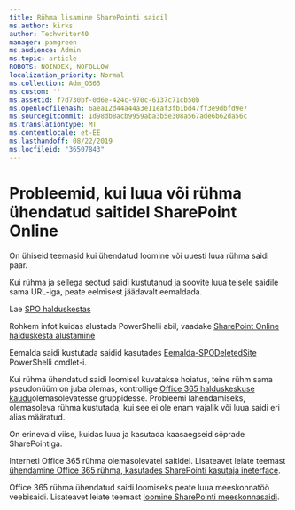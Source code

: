 ```yaml
---
title: Rühma lisamine SharePointi saidil
ms.author: kirks
author: Techwriter40
manager: pamgreen
ms.audience: Admin
ms.topic: article
ROBOTS: NOINDEX, NOFOLLOW
localization_priority: Normal
ms.collection: Adm_O365
ms.custom: ''
ms.assetid: f7d730bf-0d6e-424c-970c-6137c71cb50b
ms.openlocfilehash: 6aea12d44a44a3e11eaf3fb1bd47ff3e9dbfd9e7
ms.sourcegitcommit: 1d98db8acb9959aba3b5e308a567ade6b62da56c
ms.translationtype: MT
ms.contentlocale: et-EE
ms.lasthandoff: 08/22/2019
ms.locfileid: "36507843"
---
```

# <a name="issues-when-creating-or-group-connected-sites-in-sharepoint-online"></a>Probleemid, kui luua või rühma ühendatud saitidel SharePoint Online

On ühiseid teemasid kui ühendatud loomine või uuesti luua rühma saidi paar.

 Kui rühma ja sellega seotud saidi kustutanud ja soovite luua teisele saidile sama URL-iga, peate eelmisest jäädavalt eemaldada.

Lae [SPO halduskestas](https://support.office.com/article/introduction-to-the-sharepoint-online-management-shell-c16941c3-19b4-4710-8056-34c034493429)

 Rohkem infot kuidas alustada PowerShelli abil, vaadake [SharePoint Online halduskesta alustamine](https://docs.microsoft.com/powershell/module/sharepoint-online/remove-sposite?view=sharepoint-ps)

Eemalda saidi kustutada saidid kasutades [Eemalda-SPODeletedSite](https://docs.microsoft.com/powershell/module/sharepoint-online/remove-sposite?view=sharepoint-ps) PowerShelli cmdlet-i.

Kui rühma ühendatud saidi loomisel kuvatakse hoiatus, teine rühm sama pseudonüüm on juba olemas, kontrollige [Office 365 halduskeskuse kaudu](https://admin.microsoft.com/Adminportal/Home?source=applauncher#/groups)olemasolevatesse gruppidesse. Probleemi lahendamiseks, olemasoleva rühma kustutada, kui see ei ole enam vajalik või luua saidi eri alias määratud.

On erinevaid viise, kuidas luua ja kasutada kaasaegseid sõprade SharePointiga.

Interneti Office 365 rühma olemasolevatel saitidel. Lisateavet leiate teemast [ühendamine Office 365 rühma, kasutades SharePointi kasutaja ineterface](https://docs.microsoft.com/sharepoint/dev/transform/modernize-connect-to-office365-group#connect-an-office-365-group-using-the-sharepoint-user-interface).

Office 365 rühma ühendatud saidi loomiseks peate luua meeskonnatöö veebisaidi. Lisateavet leiate teemast [loomine SharePointi meeskonnasaidi](https://support.office.com/article/create-a-team-site-in-sharepoint-ef10c1e7-15f3-42a3-98aa-b5972711777d).


